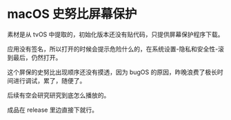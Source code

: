 # macOS 史努比屏幕保护

素材是从 tvOS 中提取的，初始化版本还没有贴代码，只提供屏幕保护程序下载。

应用没有签名，所以打开的时候会提示危险什么的，在系统设置-隐私和安全性-滚到最后，仍然打开。

这个屏保的史努比出现顺序还没有摸透，因为 bugOS 的原因，昨晚浪费了极长时间进行调试，累了，随便了。

后续有空会研究研究到底怎么播放的。

成品在 release 里边直接下就行。